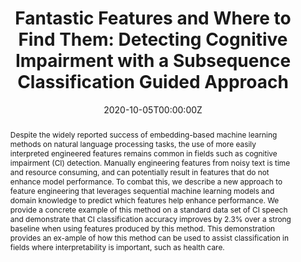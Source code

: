 ---
title: "Fantastic Features and Where to Find Them: Detecting Cognitive Impairment with a Subsequence Classification Guided Approach"
authors:
- Benjamin Eyre
- Aparna Balagopalan
- Jekaterina Novikova
date: "2020-10-05T00:00:00Z"
doi: 10.18653/v1/2020.wnut-1.25

# Schedule page publish date (NOT publication's date).
publishDate: "2021-02-28T00:00:00Z"

# Publication type.
# Legend: 0 = Uncategorized; 1 = Conference paper; 2 = Journal article;
# 3 = Preprint / Working Paper; 4 = Report; 5 = Book; 6 = Book section;
# 7 = Thesis; 8 = Patent
publication_types: ["1"]

# Publication name and optional abbreviated publication name.
publication: In *EMNLP Workshop on Noisy User-generated Text*
publication_short: W-NUT 2020 at EMNLP

abstract: "Despite the widely reported success of embedding-based machine learning methods on natural language processing tasks, the use of more easily interpreted engineered features remains common in fields such as cognitive impairment (CI) detection. Manually engineering features from noisy text is time and resource consuming, and can potentially result in features that do not enhance model performance. To combat this, we describe a new approach to feature engineering that leverages sequential machine learning models and domain knowledge to predict which features help enhance performance. We provide a concrete example of this method on a standard data set of CI speech and demonstrate that CI classification accuracy improves by 2.3% over a strong baseline when using features produced by this method. This demonstration provides an ex-ample of how this method can be used to assist classification in fields where interpretability is important, such as health care."

# Summary. An optional shortened abstract.
summary: ""

tags:
- EMNLP
featured: false

links:
- name: arXiv
  url: https://arxiv.org/abs/2010.06579
url_pdf: https://www.aclweb.org/anthology/2020.wnut-1.25.pdf
url_code: ""
url_dataset: ""
url_poster: ""
url_project: ""
url_slides: ""
url_source: ""
url_video: ""

# Featured image
# To use, add an image named `featured.jpg/png` to your page's folder. 
image:
  caption: ""
  focal_point: ""
  preview_only: false

# Associated Projects (optional).
#   Associate this publication with one or more of your projects.
#   Simply enter your project's folder or file name without extension.
#   E.g. `internal-project` references `content/project/internal-project/index.md`.
#   Otherwise, set `projects: []`.
projects:
- internal-project

# Slides (optional).
#   Associate this publication with Markdown slides.
#   Simply enter your slide deck's filename without extension.
#   E.g. `slides: "example"` references `content/slides/example/index.md`.
#   Otherwise, set `slides: ""`.
slides: ""
---